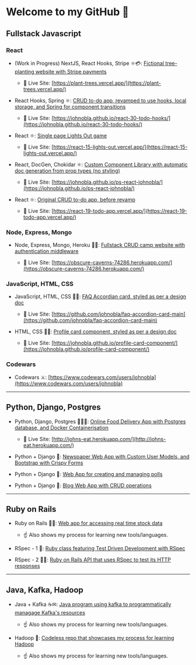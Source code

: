 # Welcome to my GitHub 👋

## Fullstack Javascript

### React

- (Work in Progress) NextJS, React Hooks, Stripe ⚛💳: [Fictional tree-planting website with Stripe payments](https://github.com/johnobla/plant-trees)

  - 🚀 Live Site: [https://plant-trees.vercel.app/](https://plant-trees.vercel.app/)

- React Hooks, Spring ⚛: [CRUD to-do app, revamped to use hooks, local storage, and Spring for component transitions](https://github.com/johnobla/react-30-todo-hooks)

  - 🚀 Live Site: [https://johnobla.github.io/react-30-todo-hooks/](https://johnobla.github.io/react-30-todo-hooks/)

- React ⚛: [Single page Lights Out game](https://github.com/johnobla/react-15-lights-out)

  - 🚀 Live Site: [https://react-15-lights-out.vercel.app/](https://react-15-lights-out.vercel.app/)

- React, DocGen, Chokidar ⚛: [Custom Component Library with automatic doc generation from prop types (no styling)](https://github.com/johnobla/ps-react-johnobla)

  - 🚀 Live Site: [https://johnobla.github.io/ps-react-johnobla/](https://johnobla.github.io/ps-react-johnobla/)

- React ⚛: [Original CRUD to-do app, before revamp](https://github.com/johnobla/react-19-todo-app)

  - 🚀 Live Site: [https://react-19-todo-app.vercel.app/](https://react-19-todo-app.vercel.app/)

### Node, Express, Mongo

- Node, Express, Mongo, Heroku 👨‍💻: [Fullstack CRUD camp website with authentication middleware](https://github.com/johnobla/YelpCamp)

  - 🚀 Live Site: [https://obscure-caverns-74286.herokuapp.com/](https://obscure-caverns-74286.herokuapp.com/)

### JavaScript, HTML, CSS

- JavaScript, HTML, CSS 👨‍💻: [FAQ Accordian card, styled as per a design doc](https://github.com/johnobla/faq-accordion-card-main)

  - 🚀 Live Site: [https://github.com/johnobla/faq-accordion-card-main](https://github.com/johnobla/faq-accordion-card-main)

- HTML, CSS 👨‍💻: [Profile card component, styled as per a design doc](https://github.com/johnobla/profile-card-component)

  - 🚀 Live Site: [https://johnobla.github.io/profile-card-component/](https://johnobla.github.io/profile-card-component/)

### Codewars

- Codewars ⚔: [https://www.codewars.com/users/johnobla](https://www.codewars.com/users/johnobla)

<hr>

## Python, Django, Postgres

- Python, Django, Postgres 🐍🐳🐘: [Online Food Delivery App with Postgres database, and Docker Containerisation](https://github.com/johnobla/johns-eat)

  - 🚀 Live Site: [http://johns-eat.herokuapp.com/](http://johns-eat.herokuapp.com/)

- Python + Django 🐍: [Newspaper Web App with Custom User Models, and Bootstrap with Crispy Forms](https://github.com/johnobla/newspaper)

- Python + Django 🐍: [Web App for creating and managing polls](https://github.com/johnobla/polls-project)

- Python + Django 🐍: [Blog Web App with CRUD operations](https://github.com/johnobla/blog)

<hr>

## Ruby on Rails

- Ruby on Rails 💎🚆: [Web app for accessing real time stock data](https://github.com/johnobla/stocking)

  - ☝ Also shows my process for learning new tools/languages.

- RSpec - 1 💎: [Ruby class featuring Test Driven Development with RSpec](https://github.com/johnobla/tdd)

- RSpec - 2 💎🚆: [Ruby on Rails API that uses RSpec to test its HTTP responses](https://github.com/johnobla/tdd2)

<hr>

## Java, Kafka, Hadoop

- Java + Kafka ☕✉: [Java program using kafka to programmatically managage Kafka's resources](https://github.com/johnobla/kafka)

  - ☝ Also shows my process for learning new tools/languages.

- Hadoop 🐘: [Codeless repo that showcases my process for learning Hadoop](https://github.com/johnobla/hadoop)
  - ☝ Also shows my process for learning new tools/languages.
